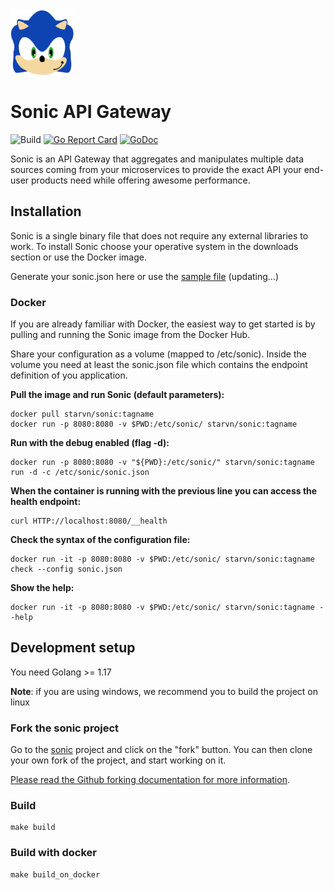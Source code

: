 <img src="./docs/image/sonic-api-gateway.png" alt="Sonic API Gateway" width="20%"/>

# Sonic API Gateway
![Build](https://github.com/starvn/sonic/actions/workflows/go.yml/badge.svg) [![Go Report Card](https://goreportcard.com/badge/github.com/sonic)](https://goreportcard.com/report/github.com/starvn/sonic) [![GoDoc](https://godoc.org/github.com/starvn/sonic?status.svg)](https://godoc.org/github.com/starvn/sonic)

Sonic is an API Gateway that aggregates and manipulates multiple data sources coming from your microservices to provide the exact API your end-user products need while offering awesome performance.

## Installation
Sonic is a single binary file that does not require any external libraries to work. To install Sonic choose your operative system in the downloads section or use the Docker image.

Generate your sonic.json here or use the [sample file](sonic.json) (updating...)

### Docker

If you are already familiar with Docker, the easiest way to get started is by pulling and running the Sonic image from the Docker Hub.

Share your configuration as a volume (mapped to /etc/sonic). Inside the volume you need at least the sonic.json file which contains the endpoint definition of you application.

**Pull the image and run Sonic (default parameters):**

```
docker pull starvn/sonic:tagname
docker run -p 8080:8080 -v $PWD:/etc/sonic/ starvn/sonic:tagname
```

**Run with the debug enabled (flag -d):**

```
docker run -p 8080:8080 -v "${PWD}:/etc/sonic/" starvn/sonic:tagname run -d -c /etc/sonic/sonic.json
```

**When the container is running with the previous line you can access the health endpoint:**

```
curl HTTP://localhost:8080/__health
```

**Check the syntax of the configuration file:**

```
docker run -it -p 8080:8080 -v $PWD:/etc/sonic/ starvn/sonic:tagname check --config sonic.json
```

**Show the help:**

```
docker run -it -p 8080:8080 -v $PWD:/etc/sonic/ starvn/sonic:tagname --help
```


## Development setup
You need Golang >= 1.17

**Note**: if you are using windows, we recommend you to build the project on linux

### Fork the sonic project
Go to the [sonic](https://github.com/starvn/sonic) project and click on the "fork" button. You can then clone your own fork of the project, and start working on it.

[Please read the Github forking documentation for more information](https://help.github.com/articles/fork-a-repo).

### Build

```
make build
```

### Build with docker

```
make build_on_docker
```
